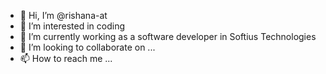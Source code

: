 - 👋 Hi, I’m @rishana-at
- 👀 I’m interested in coding
- 🌱 I’m currently working as a software developer in Softius Technologies
- 💞️ I’m looking to collaborate on ...
- 📫 How to reach me ...

<!---
rishana-at/rishana-at is a ✨ special ✨ repository because its `README.md` (this file) appears on your GitHub profile.
You can click the Preview link to take a look at your changes.
--->
